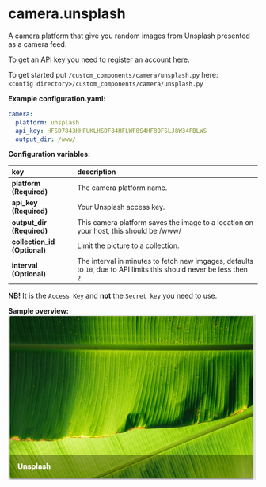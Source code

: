 # camera.unsplash

A camera platform that give you random images from Unsplash presented as a camera feed.

To get an API key you need to register an account [here.](https://unsplash.com/developers)
  
To get started put `/custom_components/camera/unsplash.py` here:  
`<config directory>/custom_components/camera/unsplash.py`  
  
**Example configuration.yaml:**

```yaml
camera:
  platform: unsplash
  api_key: HFSD7843HHFUKLHSDF84HFLWF8S4HF8OFSLJ8W34FBLWS
  output_dir: /www/
```

**Configuration variables:**  

key | description  
:--- | :---  
**platform (Required)** | The camera platform name.  
**api_key (Required)** | Your Unsplash access key.
**output_dir (Required)** | This camera platform saves the image to a location on your host, this should be /www/  
**collection_id (Optional)** | Limit the picture to a collection.
**interval (Optional)** | The interval in minutes to fetch new imgages, defaults to `10`, due to API limits this should never be less then `2`.

**NB!** It is the `Access Key` and **not** the `Secret key` you need to use.

**Sample overview:**\
![sample](sample.png)
